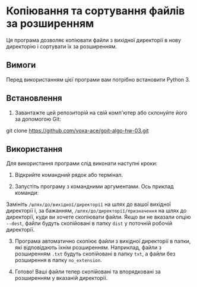 # Копіювання та сортування файлів за розширенням

Ця програма дозволяє копіювати файли з вихідної директорії в нову директорію і сортувати їх за розширенням.

## Вимоги

Перед використанням цієї програми вам потрібно встановити Python 3.

## Встановлення

1. Завантажте цей репозиторій на свій комп'ютер або склонуйте його за допомогою Git:

git clone https://github.com/voxa-ace/goit-algo-hw-03.git

## Використання

Для використання програми слід виконати наступні кроки:

1. Відкрийте командний рядок або термінал.

2. Запустіть програму з командними аргументами. Ось приклад команди:


Замініть `/шлях/до/вихідної/директорії` на шлях до вашої вихідної директорії і, за бажанням, `/шлях/до/директорії/призначення` на шлях до директорії, куди ви хочете скопіювати файли. Якщо ви не вказали опцію `--dest`, файли будуть скопійовані в папку `dist` у поточній робочій директорії.

3. Програма автоматично скопіює файли з вихідної директорії в папки, які відповідають їхнім розширенням. Наприклад, файли з розширенням `.txt` будуть скопійовані в папку `txt`, а файли без розширення в папку `no_extension`.

4. Готово! Ваші файли тепер скопійовані та впорядковані за розширенням у вказаній директорії.
